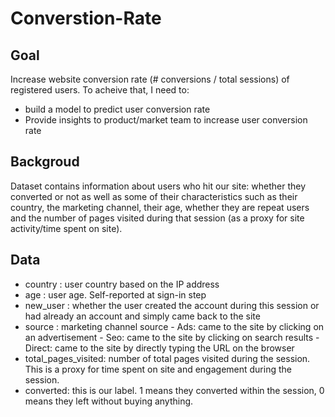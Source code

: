 # Converstion-Rate
## Goal
Increase website conversion rate (# conversions / total sessions) of registered users. To acheive that, I need to:
- build a model to predict user conversion rate
- Provide insights to product/market team to increase user conversion rate
## Backgroud
Dataset contains information about users who hit our site: whether they converted or not as well as some of their characteristics such as their country, the marketing channel, their age, whether they are repeat users and the number of pages visited during that session (as a proxy for site activity/time spent on site).
## Data
- country : user country based on the IP address
- age : user age. Self-reported at sign-in step
- new_user : whether the user created the account during this session or had already an account and simply came back to the site
- source : marketing channel source
                      -          Ads: came to the site by clicking on an advertisement
           -          Seo: came to the site by clicking on search results
           -          Direct: came to the site by directly typing the URL on the browser
- total_pages_visited: number of total pages visited during the session. This is a proxy for time spent on site and engagement during the session.
- converted: this is our label. 1 means they converted within the session, 0 means they left without buying anything. 


